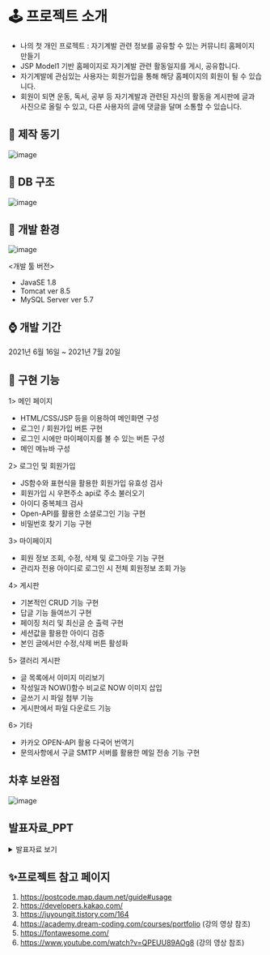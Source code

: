 # 🕹 프로젝트 소개
- 나의 첫 개인 프로젝트 : 자기계발 관련 정보를 공유할 수 있는 커뮤니티 홈페이지 만들기
- JSP Model1 기반 홈페이지로 자기계발 관련 활동일지를 게시, 공유합니다.
- 자기계발에 관심있는 사용자는 회원가입을 통해 해당 홈페이지의 회원이 될 수 있습니다.
- 회원이 되면 운동, 독서, 공부 등 자기계발과 관련된 자신의 활동을 게시판에 글과 사진으로 올릴 수 있고, 다른 사용자의 글에 댓글을 달며 소통할 수 있습니다.

## 🔨 제작 동기

![image](https://user-images.githubusercontent.com/92525310/148019946-a7ded44b-7f5c-443b-9fcb-447c6da2e8bf.png)


## 💾 DB 구조

![image](https://user-images.githubusercontent.com/92525310/148019975-b8c1927c-4a0c-462f-88eb-974ca72eb423.png)

## 🔧 개발 환경

![image](https://user-images.githubusercontent.com/92525310/148327918-9da9abe8-0302-49bd-a797-a7ec0d349393.png)

 <개발 툴 버전>
- JavaSE 1.8
- Tomcat ver 8.5
- MySQL Server ver 5.7

## ⌚ 개발 기간
2021년 6월 16일 ~ 2021년 7월 20일

## 🎨 구현 기능

1> 메인 페이지
- HTML/CSS/JSP 등을 이용하여 메인화면 구성
- 로그인 / 회원가입 버튼 구현
- 로그인 시에만 마이페이지를 볼 수 있는 버튼 구성
- 메인 메뉴바 구성

2> 로그인 및 회원가입
- JS함수와 표현식을 활용한 회원가입 유효성 검사
- 회원가입 시 우편주소 api로 주소 불러오기
- 아이디 중복체크 검사
- Open-API를 활용한 소셜로그인 기능 구현
- 비밀번호 찾기 기능 구현

3> 마이페이지
- 회원 정보 조회, 수정, 삭제 및 로그아웃 기능 구현
- 관리자 전용 아이디로 로그인 시 전체 회원정보 조회 가능

4> 게시판 
- 기본적인 CRUD 기능 구현
- 답글 기능 들여쓰기 구현
- 페이징 처리 및 최신글 순 출력 구현
- 세션값을 활용한 아이디 검증
- 본인 글에서만 수정,삭제 버튼 활성화

5> 갤러리 게시판
- 글 목록에서 이미지 미리보기
- 작성일과 NOW()함수 비교로 NOW 이미지 삽입
- 글쓰기 시 파일 첨부 기능
- 게시판에서 파일 다운로드 기능

6> 기타
- 카카오 OPEN-API 활용 다국어 번역기
- 문의사항에서 구글 SMTP 서버를 활용한 메일 전송 기능 구현


## 차후 보완점

![image](https://user-images.githubusercontent.com/92525310/148328661-4d901319-9826-4256-9727-06ec37ea01be.png)

## 발표자료_PPT
<details>
<summary>발표자료 보기</summary>
<div markdown="1">
1.
<img src="https://user-images.githubusercontent.com/92525310/148328986-0837c846-db77-4c9e-b950-c3da3696550f.png">
2. 
<img src="https://user-images.githubusercontent.com/92525310/148329024-c883c49a-6947-47f9-bf9e-9a780895aa67.png">
3.
<img src="https://user-images.githubusercontent.com/92525310/148329055-3ee96071-e69f-4ce6-ba0d-ee53fde42aea.png">
4.
<img src="https://user-images.githubusercontent.com/92525310/148329091-579d0c44-9ae4-48b4-bf11-70262268658f.png">
5.
<img src="https://user-images.githubusercontent.com/92525310/148329116-3e214103-11d5-41cc-9995-a58778fc353a.png">
<img src="https://user-images.githubusercontent.com/92525310/148329156-fc70fa9f-5fd0-45ae-9637-93718c4463ca.png">
 </div>
</details>


## ✨프로젝트 참고 페이지
1) https://postcode.map.daum.net/guide#usage
2) https://developers.kakao.com/
3) https://juyoungit.tistory.com/164
4) https://academy.dream-coding.com/courses/portfolio (강의 영상 참조)
5) https://fontawesome.com/
6) https://www.youtube.com/watch?v=QPEUU89AOg8 (강의 영상 참조)


